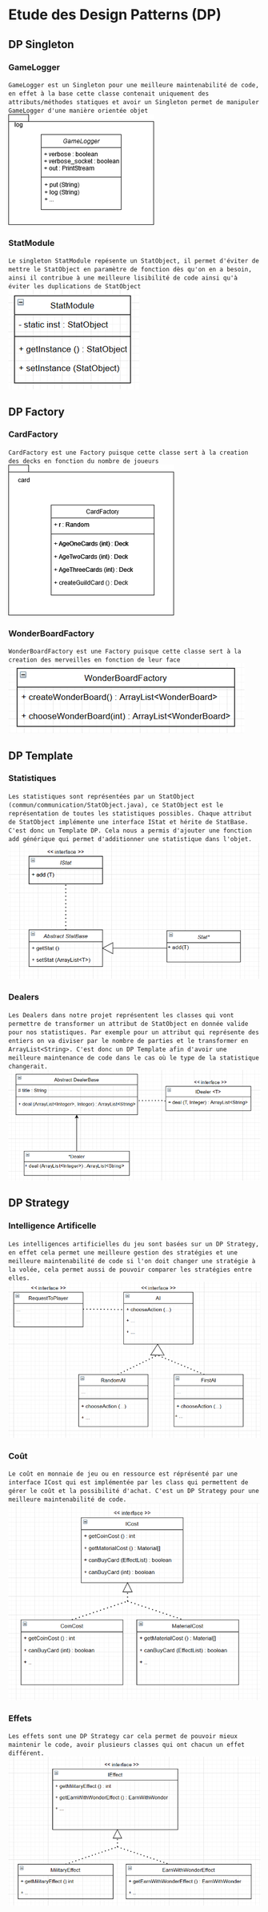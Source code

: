 # Etude des Design Patterns (DP)

## DP Singleton
### GameLogger
`GameLogger est un Singleton pour une meilleure maintenabilité de code, en effet à la base cette classe contenait uniquement des attributs/méthodes statiques et avoir un Singleton permet de manipuler GameLogger d'une manière orientée objet`  
![GameLogger](/documentation/uml/GameLogger.png)  
### StatModule
`Le singleton StatModule repésente un StatObject, il permet d'éviter de mettre le StatObject en paramètre de fonction dès qu'on en a besoin, ainsi il contribue à une meilleure lisibilité de code ainsi qu'à éviter les duplications de StatObject`  
![StatModule](/documentation/uml/StatModule.PNG)  
## DP Factory
### CardFactory
`CardFactory est une Factory puisque cette classe sert à la creation des decks en fonction du nombre de joueurs`   
![CardFactory](/documentation/uml/CardFactory.png)  
### WonderBoardFactory
`WonderBoardFactory est une Factory puisque cette classe sert à la creation des merveilles en fonction de leur face`  
![WonderBoardFactory](/documentation/uml/WonderBoardFactory.PNG)  
## DP Template
### Statistiques
`Les statistiques sont représentées par un StatObject (commun/communication/StatObject.java), ce StatObject est le représentation de toutes les statistiques possibles. Chaque attribut de StatObject implémente une interface IStat et hérite de StatBase. C'est donc un Template DP. Cela nous a permis d'ajouter une fonction add générique qui permet d'additionner une statistique dans l'objet.`  
![Statistiques](/documentation/uml/Stat.png)  
### Dealers
`Les Dealers dans notre projet représentent les classes qui vont permettre de transformer un attribut de StatObject en donnée valide pour nos statistiques. Par exemple pour un attribut qui représente des entiers on va diviser par le nombre de parties et le transformer en ArrayList<String>. C'est donc un DP Template afin d'avoir une meilleure maintenance de code dans le cas où le type de la statistique changerait.`  
![Dealer](/documentation/uml/Dealer.png)  
## DP Strategy
### Intelligence Artificelle
`Les intelligences artificielles du jeu sont basées sur un DP Strategy, en effet cela permet une meilleure gestion des stratégies et une meilleure maintenabilité de code si l'on doit changer une stratégie à la volée, cela permet aussi de pouvoir comparer les stratégies entre elles.`  
![AI](/documentation/uml/AI.PNG)
### Coût
`Le coût en monnaie de jeu ou en ressource est réprésenté par une interface ICost qui est implémentée par les class qui permettent de gérer le coût et la possibilité d'achat. C'est un DP Strategy pour une meilleure maintenabilité de code.`    
![Cost](/documentation/uml/Cost.png)
### Effets
`Les effets sont une DP Strategy car cela permet de pouvoir mieux maintenir le code, avoir plusieurs classes qui ont chacun un effet différent.`    
![Effects](/documentation/uml/Effects.png)
